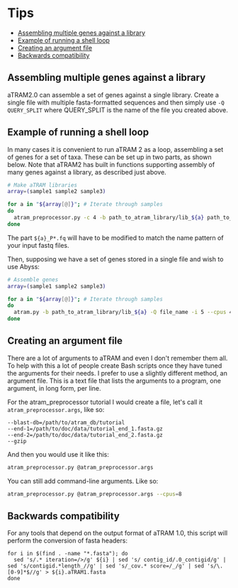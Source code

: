 # Tips

- [Assembling multiple genes against a library](#Assembling-multiple-genes-against-a-library)
- [Example of running a shell loop](#Example-of-running-a-shell-loop)
- [Creating an argument file](#Creating-an-argument-file)
- [Backwards compatibility](#Backwards-compatibility)


## Assembling multiple genes against a library

 aTRAM2.0 can assemble a set of genes against a single library. Create a single
 file with multiple fasta-formatted sequences and then simply use `-Q QUERY_SPLIT`
 where QUERY_SPLIT is the name of the file you created above.

## Example of running a shell loop

In many cases it is convenient to run aTRAM 2 as a loop, assembling a set of
genes for a set of taxa. These can be set up in two parts, as shown below.
Note that aTRAM2 has built in functions supporting assembly of many genes
against a library, as described just above.

```bash
# Make aTRAM libraries
array=(sample1 sample2 sample3)

for a in "${array[@]}"; # Iterate through samples
do
  atram_preprocessor.py -c 4 -b path_to_atram_library/lib_${a} path_to_input/${a}_P*.fq
done
```

The part `${a}_P*.fq` will have to be modified to match the name pattern of
your input fastq files.

Then, supposing we have a set of genes stored in a single file and wish to use
Abyss:

```bash
# Assemble genes
array=(sample1 sample2 sample3)

for a in "${array[@]}"; # Iterate through samples
do
  atram.py -b path_to_atram_library/lib_${a} -Q file_name -i 5 --cpus 4  --kmer 64 -o path_to_output/lib_${a}.atram2.fasta --log-file path_to_output/lib_${a}.log -a abyss
done
```

## Creating an argument file

There are a lot of arguments to aTRAM and even I don't remember them all. To
help with this a lot of people create Bash scripts once they have tuned the
arguments for their needs. I prefer to use a slightly different method, an
argument file. This is a text file that lists the arguments to a program, one
argument, in long form, per line.

For the atram_preprocessor tutorial I would create a file, let's call it
`atram_preprocessor.args`, like so:

```
--blast-db=/path/to/atram_db/tutorial
--end-1=/path/to/doc/data/tutorial_end_1.fasta.gz
--end-2=/path/to/doc/data/tutorial_end_2.fasta.gz
--gzip
```

And then you would use it like this:

```bash
atram_preprocessor.py @atram_preprocessor.args
```
You can still add command-line arguments. Like so:

```bash
atram_preprocessor.py @atram_preprocessor.args --cpus=8
```

## Backwards compatibility

For any tools that depend on the output format of aTRAM 1.0, this script will
perform the conversion of fasta headers:

```
for i in $(find . -name "*.fasta"); do
  sed 's/.* iteration=/>/g' ${i} | sed 's/ contig_id/.0_contigid/g' | sed 's/contigid.*length_//g' | sed 's/_cov.* score=/_/g' | sed 's/\.[0-9]*$//g' > ${i}.aTRAM1.fasta
done
```
